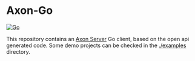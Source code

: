 # Axon-Go

[![Go](https://github.com/manuelarte/axonserver-connector-go/actions/workflows/go.yml/badge.svg)](https://github.com/manuelarte/axon-go/actions/workflows/go.yml)

This repository contains an [Axon Server][1] Go client, based on the open api generated code.
Some demo projects can be checked in the [./examples](./examples) directory.

[1]: https://axoniq.io/product-overview/axon-server
